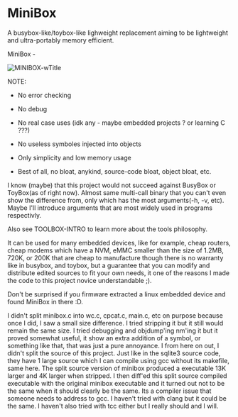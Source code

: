# MiniBox
A busybox-like/toybox-like lighweight replacement aiming to be lightweight and ultra-portably
memory efficient.

MiniBox - 

![MINIBOX-wTitle](https://github.com/Qwer-TeX/minibox/assets/128016252/df4b6b83-2adf-434a-9d46-a907a9641a51)

NOTE: 

 - No error checking
 - No debug
 - No real case uses (idk any - maybe embedded projects ? or learning C ???)

 - No useless symboles injected into objects
 - Only simplicity and low memory usage
 - Best of all, no bloat, anykind, source-code bloat, object bloat, etc.


  I know (maybe) that this project would not succeed against BusyBox or 
  ToyBox(as of right now). Almost same multi-call binary that you can't even show 
  the difference from, only which has the most arguments(-h, -v, etc).
  Maybe I'll introduce arguments that are most widely used in programs respectivly.

  Also see TOOLBOX-INTRO to learn more about the tools philosophy.

  It can be used for many embedded devices, like for example, cheap routers, 
  cheap modems which have a NVM, eMMC smaller than the size of 1.2MB, 720K, or 200K
  that are cheap to manufacture though there is no warranty like in busybox, 
  and toybox, but a guarantee that you can modify and distribute edited sources to fit
  your own needs, 
  it one of the reasons I made the code to this project novice understandable ;).

  Don't be surprised if you firmware extracted a linux embedded device and found MiniBox in there :D.

  I didn't split minibox.c into wc.c, cpcat.c, main.c, etc on purpose because once I did, I saw a 
  small size difference. I tried stripping it but it still would remain the same size. I tried 
  debugging and objdump'ing nm'ing it but it proved somewhat useful, it show an extra addition
  of a symbol, or something like that, that was just a pure annoyance. I from here on out, I didn't
  split the source of this project. Just like in the sqlite3 source code, they have 1 large source 
  which I can compile using gcc without its makefile, same here. The split source version of 
  minibox produced a executable 13K larger and 4K larger when stripped. I then diff'ed this split 
  source compiled executable with the original minibox executable and it turned out not to be the
  same when it should clearly be the same. Its a compiler issue that someone needs to address to 
  gcc. I haven't tried with clang but it could be the same. I haven't also tried with tcc either
  but I really should and I will.
